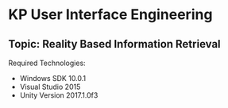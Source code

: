 # KP User Interface Engineering
## Topic: Reality Based Information Retrieval

Required Technologies:

- Windows SDK 10.0.1
- Visual Studio 2015
- Unity Version 2017.1.0f3